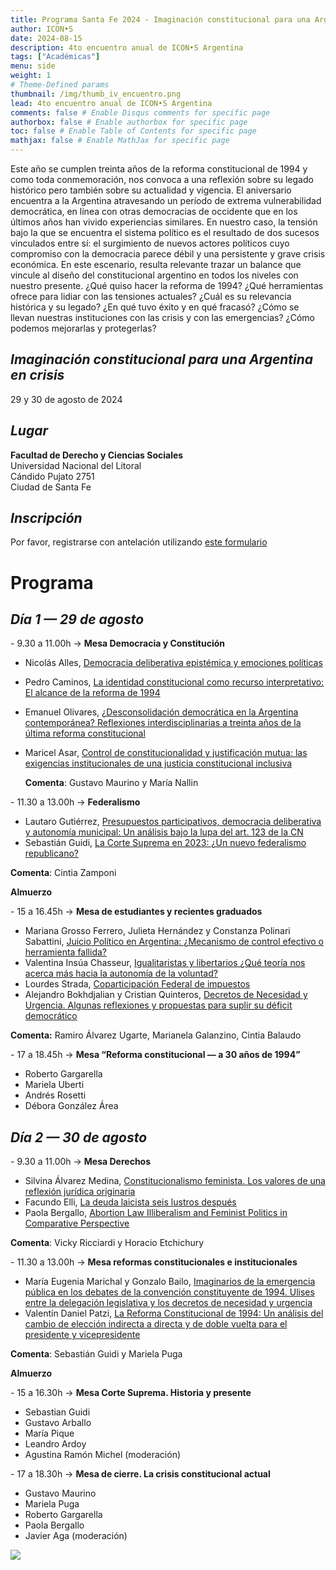 ```yaml
---
title: Programa Santa Fe 2024 - Imaginación constitucional para una Argentina en crisis
author: ICON•S
date: 2024-08-15
description: 4to encuentro anual de ICON•S Argentina
tags: ["Académicas"]
menu: side 
weight: 1
# Theme-Defined params
thumbnail: /img/thumb_iv_encuentro.png
lead: 4to encuentro anual de ICON•S Argentina
comments: false # Enable Disqus comments for specific page
authorbox: false # Enable authorbox for specific page
toc: false # Enable Table of Contents for specific page
mathjax: false # Enable MathJax for specific page
---
```


Este año se cumplen treinta años de la reforma constitucional de 1994 y como toda conmemoración, nos convoca a una reflexión sobre su legado histórico pero también sobre su actualidad y vigencia. El aniversario encuentra a la Argentina atravesando un período de extrema vulnerabilidad democrática, en línea con otras democracias de occidente que en los últimos años han vivido experiencias similares. En nuestro caso, la tensión bajo la que se encuentra el sistema político es el resultado de dos sucesos vinculados entre sí: el surgimiento de nuevos actores políticos cuyo compromiso con la democracia parece débil y una persistente y grave crisis económica. En este escenario, resulta relevante trazar un balance que vincule al diseño del constitucional argentino en todos los niveles con nuestro presente. ¿Qué quiso hacer la reforma de 1994? ¿Qué herramientas ofrece para lidiar con las tensiones actuales? ¿Cuál es su relevancia histórica y su legado? ¿En qué tuvo éxito y en qué fracasó? ¿Cómo se llevan nuestras instituciones con las crisis y con las emergencias? ¿Cómo podemos mejorarlas y protegerlas?

<!--more-->

## ***Imaginación constitucional para una Argentina en crisis***

29 y 30 de agosto de 2024


## ***Lugar***

**Facultad de Derecho y Ciencias Sociales**    
Universidad Nacional del Litoral    
Cándido Pujato 2751    
Ciudad de Santa Fe  

## ***Inscripción***

Por favor, registrarse con antelación utilizando [este formulario](https://forms.gle/EkJmpfrFKdVYbwCu8) 

# **Programa**

## ***Día 1 — 29 de agosto***

\- 9.30 a 11.00h → **Mesa Democracia y Constitución** 

- Nicolás Alles, [Democracia deliberativa epistémica y emociones políticas](https://drive.google.com/file/d/13pDHbSvENGtSKv69Wi9YaLcAecLZwunO/view?usp=drive\_link)   
- Pedro Caminos, [La identidad constitucional como recurso interpretativo: El alcance de la reforma de 1994](https://drive.google.com/file/d/1vdUDrKOIKR-5SeNwDni1GNAxt79ES1Vr/view?usp=drive\_link)   
- Emanuel Olivares, [¿Desconsolidación democrática en la Argentina contemporánea? Reflexiones interdisciplinarias a treinta años de la última reforma constitucional](https://drive.google.com/file/d/12KXgaiqDpCzT6r5sX7PGkSxQrl10LGPF/view?usp=drive\_link)   
- Maricel Asar, [Control de constitucionalidad y justificación mutua: las exigencias institucionales de una justicia constitucional inclusiva](https://drive.google.com/file/d/15eNj3stMcRvFnkJpEzyXWcLJSPgU0ayG/view?usp=drive\_link) 

 	**Comenta**: Gustavo Maurino y María Nallin 

\- 11.30 a 13.00h → **Federalismo** 

- Lautaro Gutiérrez, [Presupuestos participativos, democracia deliberativa y autonomía municipal: Un análisis bajo la lupa del art. 123 de la CN](https://drive.google.com/file/d/19ckxOCkO1HtvrWQw8dscHWgtbD5HebA-/view?usp=sharing)
- Sebastián Guidi, [La Corte Suprema en 2023: ¿Un nuevo federalismo republicano?](https://drive.google.com/file/d/1jSgROJIAoAMZHbHCtK4LcqcXIhtH0vt-/view?usp=drive_link)  

**Comenta**: Cintia Zamponi

**Almuerzo**

\- 15 a 16.45h → **Mesa de estudiantes y recientes graduados**

- Mariana Grosso Ferrero, Julieta Hernández y Constanza Polinari Sabattini, [Juicio Político en Argentina: ¿Mecanismo de control efectivo o herramienta fallida?](https://drive.google.com/file/d/1qOjAej0fSG9dNB-XUSmebSkjmIVsfhIP/view?usp=drive\_link)  
- Valentina Insúa Chasseur, [Igualitaristas y libertarios ¿Qué teoría nos acerca más hacia la autonomía de la voluntad?](https://drive.google.com/file/d/18YewJ12jOpGDFV_TFGVdZ5XCYSyUdpyP/view?usp=sharing)  
- Lourdes Strada, [Coparticipación Federal de impuestos](https://drive.google.com/file/d/1\_67\_oujRTdUbO3bv1jbsSu6psBssYfez/view?usp=drive\_link)   
- Alejandro Bokhdjalian y Cristian Quinteros, [Decretos de Necesidad y Urgencia. Algunas reflexiones y propuestas para suplir su déficit democrático](https://drive.google.com/file/d/1GT1LqTyqSOzFwizFHxtAfEDa85cspiRL/view?usp=drive\_link) 

**Comenta:** Ramiro Álvarez Ugarte, Marianela Galanzino, Cintia Balaudo

\- 17 a 18.45h → **Mesa “Reforma constitucional — a 30 años de 1994”**

- Roberto Gargarella   
- Mariela Uberti  
- Andrés Rosetti   
- Débora González Área 

## ***Día 2 — 30 de agosto***

\- 9.30 a 11.00h → **Mesa Derechos**

- Silvina Álvarez Medina, [Constitucionalismo feminista. Los valores de una reflexión jurídica originaria](https://drive.google.com/file/d/1w8bhxSpEpVHbZ78Iy6TdZ7ebAQjtrX0W/view?usp=drive\_link)  
- Facundo Elli, [La deuda laicista seis lustros después](https://drive.google.com/file/d/1kcLmhCJojutCzPn0q1zZNXEACUR6t5cg/view?usp=drive\_link)   
- Paola Bergallo, [Abortion Law Illiberalism and Feminist Politics in Comparative Perspective](https://drive.google.com/file/d/1qKDvV0vUMmDxzevZAoz3Vt6hHT0Xvfyn/view?usp=drive\_link) 

**Comenta**: Vicky Ricciardi y Horacio Etchichury

\- 11.30 a 13.00h → **Mesa reformas constitucionales e institucionales** 

- María Eugenia Marichal y Gonzalo Bailo, [Imaginarios de la emergencia pública en los debates de la convención constituyente de 1994\. Ulises entre la delegación legislativa y los decretos de necesidad y urgencia](https://drive.google.com/file/d/1JZCTazzENUEm-AvboI4Gi7dpfgzFXS\_J/view?usp=drive\_link)   
- Valentín Daniel Patzi, [La Reforma Constitucional de 1994: Un análisis del cambio de elección indirecta a directa y de doble vuelta para el presidente y vicepresidente](https://drive.google.com/file/d/1fe\_T2UTjBA-tlh-Lxf8fPpj3TloXslG8/view?usp=drive\_link) 

**Comenta**: Sebastián Guidi y Mariela Puga 

**Almuerzo**

\- 15 a 16.30h → **Mesa Corte Suprema. Historia y presente**

- Sebastian Guidi   
- Gustavo Arballo   
- María Pique  
- Leandro Ardoy  
- Agustina Ramón Michel (moderación)

\- 17 a 18.30h → **Mesa de cierre. La crisis constitucional actual** 

- Gustavo Maurino   
- Mariela Puga  
- Roberto Gargarella   
- Paola Bergallo   
- Javier Aga (moderación)

![](/img/flyer_cuarto_encuentro_titulo.png)